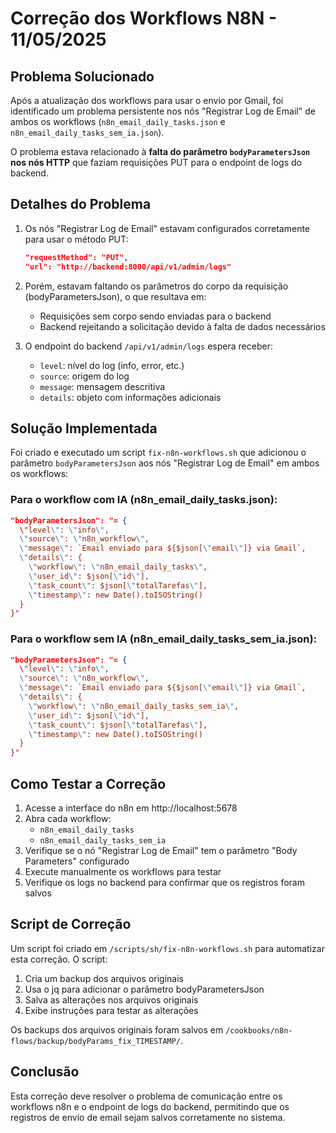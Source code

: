 # Correção dos Workflows N8N - 11/05/2025

## Problema Solucionado

Após a atualização dos workflows para usar o envio por Gmail, foi identificado um problema persistente nos nós "Registrar Log de Email" de ambos os workflows (`n8n_email_daily_tasks.json` e `n8n_email_daily_tasks_sem_ia.json`). 

O problema estava relacionado à **falta do parâmetro `bodyParametersJson` nos nós HTTP** que faziam requisições PUT para o endpoint de logs do backend.

## Detalhes do Problema

1. Os nós "Registrar Log de Email" estavam configurados corretamente para usar o método PUT:
   ```json
   "requestMethod": "PUT",
   "url": "http://backend:8000/api/v1/admin/logs"
   ```

2. Porém, estavam faltando os parâmetros do corpo da requisição (bodyParametersJson), o que resultava em:
   - Requisições sem corpo sendo enviadas para o backend
   - Backend rejeitando a solicitação devido à falta de dados necessários

3. O endpoint do backend `/api/v1/admin/logs` espera receber:
   - `level`: nível do log (info, error, etc.)
   - `source`: origem do log
   - `message`: mensagem descritiva
   - `details`: objeto com informações adicionais

## Solução Implementada

Foi criado e executado um script `fix-n8n-workflows.sh` que adicionou o parâmetro `bodyParametersJson` aos nós "Registrar Log de Email" em ambos os workflows:

### Para o workflow com IA (n8n_email_daily_tasks.json):
```json
"bodyParametersJson": "= { 
  \"level\": \"info\", 
  \"source\": \"n8n_workflow\", 
  \"message\": `Email enviado para ${$json[\"email\"]} via Gmail`, 
  \"details\": { 
    \"workflow\": \"n8n_email_daily_tasks\", 
    \"user_id\": $json[\"id\"], 
    \"task_count\": $json[\"totalTarefas\"], 
    \"timestamp\": new Date().toISOString() 
  } 
}"
```

### Para o workflow sem IA (n8n_email_daily_tasks_sem_ia.json):
```json
"bodyParametersJson": "= { 
  \"level\": \"info\", 
  \"source\": \"n8n_workflow\", 
  \"message\": `Email enviado para ${$json[\"email\"]} via Gmail`, 
  \"details\": { 
    \"workflow\": \"n8n_email_daily_tasks_sem_ia\", 
    \"user_id\": $json[\"id\"], 
    \"task_count\": $json[\"totalTarefas\"], 
    \"timestamp\": new Date().toISOString() 
  } 
}"
```

## Como Testar a Correção

1. Acesse a interface do n8n em http://localhost:5678
2. Abra cada workflow:
   - `n8n_email_daily_tasks`
   - `n8n_email_daily_tasks_sem_ia`
3. Verifique se o nó "Registrar Log de Email" tem o parâmetro "Body Parameters" configurado
4. Execute manualmente os workflows para testar
5. Verifique os logs no backend para confirmar que os registros foram salvos

## Script de Correção

Um script foi criado em `/scripts/sh/fix-n8n-workflows.sh` para automatizar esta correção. O script:

1. Cria um backup dos arquivos originais
2. Usa o jq para adicionar o parâmetro bodyParametersJson
3. Salva as alterações nos arquivos originais
4. Exibe instruções para testar as alterações

Os backups dos arquivos originais foram salvos em `/cookbooks/n8n-flows/backup/bodyParams_fix_TIMESTAMP/`.

## Conclusão

Esta correção deve resolver o problema de comunicação entre os workflows n8n e o endpoint de logs do backend, permitindo que os registros de envio de email sejam salvos corretamente no sistema.
